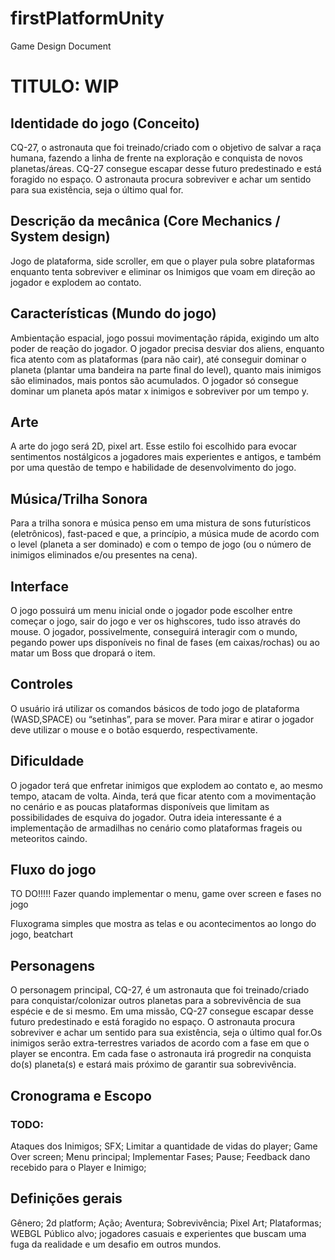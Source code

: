# firstPlatformUnity

Game Design Document

# TITULO: WIP


## Identidade do jogo (Conceito)

CQ-27, o astronauta que foi treinado/criado com o objetivo de salvar a raça humana, fazendo a linha de frente na exploração e conquista de novos planetas/áreas. CQ-27 consegue escapar desse futuro predestinado e está foragido no espaço. O astronauta procura sobreviver e achar um sentido para sua existência, seja o último qual for.

 
## Descrição da mecânica (Core Mechanics / System design)
Jogo de plataforma, side scroller, em que o player pula sobre plataformas enquanto tenta sobreviver e eliminar os Inimigos que voam em direção ao jogador e explodem ao contato.


## Características (Mundo do jogo)
Ambientação espacial, jogo possui movimentação rápida, exigindo um alto poder de reação do jogador. O jogador precisa desviar dos aliens, enquanto fica atento com as plataformas (para não cair), até conseguir dominar o planeta (plantar uma bandeira na parte final do level), quanto mais inimigos são eliminados, mais pontos são acumulados. O jogador só consegue dominar um planeta após matar x inimigos e sobreviver por um tempo y.


## Arte
A arte do jogo será 2D, pixel art. Esse estilo foi escolhido para evocar sentimentos nostálgicos a jogadores mais experientes e antigos, e também por uma questão de tempo e habilidade de desenvolvimento do jogo.



## Música/Trilha Sonora
Para a trilha sonora e música penso em uma mistura de sons futurísticos (eletrônicos), fast-paced e que, a princípio, a música mude de acordo com o level (planeta a ser dominado) e com o tempo de jogo (ou o número de inimigos eliminados e/ou presentes na cena).


## Interface
O jogo possuirá um menu inicial onde o jogador pode escolher entre começar o jogo, sair do jogo e ver os highscores, tudo isso através do mouse. O jogador, possivelmente, conseguirá interagir com o mundo, pegando power ups disponíveis no final de fases (em caixas/rochas) ou ao matar um Boss que dropará o item.




## Controles
O usuário irá utilizar os comandos básicos de todo jogo de plataforma (WASD,SPACE) ou “setinhas”, para se mover. Para mirar e atirar o jogador deve utilizar o mouse e o botão esquerdo, respectivamente.



## Dificuldade
O jogador terá que enfretar inimigos que explodem ao contato e, ao mesmo tempo, atacam de volta. Ainda, terá que ficar atento com a movimentação no cenário e as poucas plataformas disponíveis que limitam as possibilidades de esquiva do jogador. Outra ideia interessante é a implementação de armadilhas no cenário como plataformas frageis ou meteoritos caindo.


## Fluxo do jogo 
TO DO!!!!!  Fazer quando implementar o menu, game over screen e fases no jogo


Fluxograma simples que mostra as telas e ou acontecimentos ao longo do jogo, beatchart



## Personagens
O personagem principal, CQ-27, é um astronauta que foi treinado/criado para conquistar/colonizar outros planetas para a sobrevivência de sua espécie e de si mesmo. Em uma missão, CQ-27 consegue escapar desse futuro predestinado e está foragido no espaço. O astronauta procura sobreviver e achar um sentido para sua existência, seja o último qual for.Os inimigos serão extra-terrestres variados de acordo com a fase em que o player se encontra. Em cada fase o astronauta irá progredir na conquista do(s) planeta(s) e estará mais próximo de garantir sua sobrevivência.

 

## Cronograma e Escopo
### TODO:
Ataques dos Inimigos;
SFX;
Limitar a quantidade de vidas do player; 
Game Over screen;
Menu principal;
Implementar Fases;
Pause;
Feedback dano recebido para o Player e Inimigo;


## Definições gerais
Gênero; 2d platform; Ação; Aventura; Sobrevivência; Pixel Art;
Plataformas; WEBGL
Público alvo; jogadores casuais e experientes que buscam uma fuga da realidade e um desafio em outros mundos.




